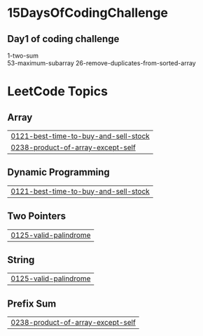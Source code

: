 # 15DaysOfCodingChallenge
## Day1 of coding challenge 
1-two-sum				  
53-maximum-subarray
26-remove-duplicates-from-sorted-array


<!---LeetCode Topics Start-->
# LeetCode Topics
## Array
|  |
| ------- |
| [0121-best-time-to-buy-and-sell-stock](https://github.com/Punvesh/15DaysOfCodingChallenge/tree/master/0121-best-time-to-buy-and-sell-stock) |
| [0238-product-of-array-except-self](https://github.com/Punvesh/15DaysOfCodingChallenge/tree/master/0238-product-of-array-except-self) |
## Dynamic Programming
|  |
| ------- |
| [0121-best-time-to-buy-and-sell-stock](https://github.com/Punvesh/15DaysOfCodingChallenge/tree/master/0121-best-time-to-buy-and-sell-stock) |
## Two Pointers
|  |
| ------- |
| [0125-valid-palindrome](https://github.com/Punvesh/15DaysOfCodingChallenge/tree/master/0125-valid-palindrome) |
## String
|  |
| ------- |
| [0125-valid-palindrome](https://github.com/Punvesh/15DaysOfCodingChallenge/tree/master/0125-valid-palindrome) |
## Prefix Sum
|  |
| ------- |
| [0238-product-of-array-except-self](https://github.com/Punvesh/15DaysOfCodingChallenge/tree/master/0238-product-of-array-except-self) |
<!---LeetCode Topics End-->
